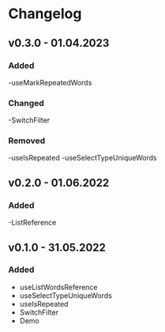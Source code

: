 # Changelog

## v0.3.0 - 01.04.2023

### Added

-useMarkRepeatedWords

### Changed

-SwitchFilter

### Removed

-useIsRepeated
-useSelectTypeUniqueWords

## v0.2.0 - 01.06.2022

### Added

-ListReference

## v0.1.0 - 31.05.2022

### Added

- useListWordsReference
- useSelectTypeUniqueWords
- useIsRepeated
- SwitchFilter
- Demo
